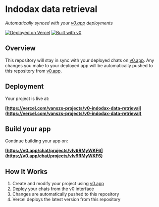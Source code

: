 # Indodax data retrieval

*Automatically synced with your [v0.app](https://v0.app) deployments*

[![Deployed on Vercel](https://img.shields.io/badge/Deployed%20on-Vercel-black?style=for-the-badge&logo=vercel)](https://vercel.com/vanszs-projects/v0-indodax-data-retrieval)
[![Built with v0](https://img.shields.io/badge/Built%20with-v0.app-black?style=for-the-badge)](https://v0.app/chat/projects/vIv9RMyWKF6)

## Overview

This repository will stay in sync with your deployed chats on [v0.app](https://v0.app).
Any changes you make to your deployed app will be automatically pushed to this repository from [v0.app](https://v0.app).

## Deployment

Your project is live at:

**[https://vercel.com/vanszs-projects/v0-indodax-data-retrieval](https://vercel.com/vanszs-projects/v0-indodax-data-retrieval)**

## Build your app

Continue building your app on:

**[https://v0.app/chat/projects/vIv9RMyWKF6](https://v0.app/chat/projects/vIv9RMyWKF6)**

## How It Works

1. Create and modify your project using [v0.app](https://v0.app)
2. Deploy your chats from the v0 interface
3. Changes are automatically pushed to this repository
4. Vercel deploys the latest version from this repository